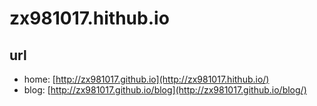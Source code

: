 # zx981017.hithub.io
## url
* home: [http://zx981017.github.io](http://zx981017.hithub.io/) 
* blog: [http://zx981017.github.io/blog](http://zx981017.github.io/blog/) 
